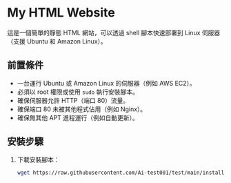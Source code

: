# My HTML Website

這是一個簡單的靜態 HTML 網站，可以透過 shell 腳本快速部署到 Linux 伺服器（支援 Ubuntu 和 Amazon Linux）。

## 前置條件
- 一台運行 Ubuntu 或 Amazon Linux 的伺服器（例如 AWS EC2）。
- 必須以 root 權限或使用 `sudo` 執行安裝腳本。
- 確保伺服器允許 HTTP（端口 80）流量。
- 確保端口 80 未被其他程式佔用（例如 Nginx）。
- 確保無其他 APT 進程運行（例如自動更新）。

## 安裝步驟
1. 下載安裝腳本：
   ```bash
   wget https://raw.githubusercontent.com/Ai-test001/test/main/install.sh
